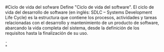 #Ciclo de vida del sofware
    Define "Ciclo de vida del software".
    El ciclo de vida del desarrollo de software (en inglés: SDLC – Systems Development Life Cycle) es la estructura que contiene los procesos, actividades y tareas relacionadas con el desarrollo y mantenimiento de un producto de software, abarcando la vida completa del sistema, desde la definición de los requisitos hasta la finalización de su uso.
    
    -
    *
